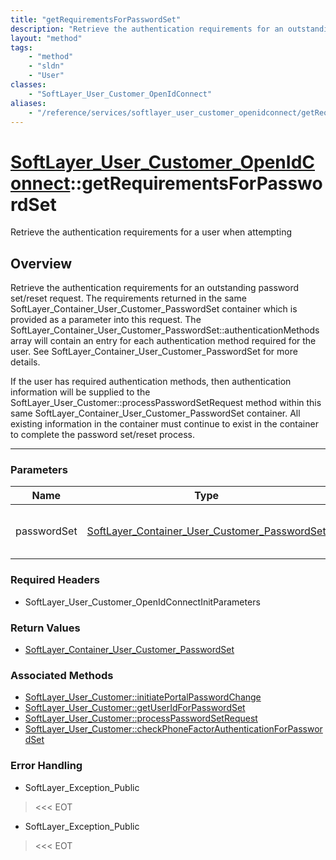 ```yaml
---
title: "getRequirementsForPasswordSet"
description: "Retrieve the authentication requirements for an outstanding password set/reset request.  The requirements returned in th... "
layout: "method"
tags:
    - "method"
    - "sldn"
    - "User"
classes:
    - "SoftLayer_User_Customer_OpenIdConnect"
aliases:
    - "/reference/services/softlayer_user_customer_openidconnect/getRequirementsForPasswordSet"
---
```

# [SoftLayer_User_Customer_OpenIdConnect](/reference/services/SoftLayer_User_Customer_OpenIdConnect)::getRequirementsForPasswordSet

Retrieve the authentication requirements for a user when attempting


## Overview 
Retrieve the authentication requirements for an outstanding password set/reset request.  The requirements returned in the same SoftLayer_Container_User_Customer_PasswordSet container which is provided as a parameter into this request.  The SoftLayer_Container_User_Customer_PasswordSet::authenticationMethods array will contain an entry for each authentication method required for the user.  See SoftLayer_Container_User_Customer_PasswordSet for more details. 

If the user has required authentication methods, then authentication information will be supplied to the SoftLayer_User_Customer::processPasswordSetRequest method within this same SoftLayer_Container_User_Customer_PasswordSet container.  All existing information in the container must continue to exist in the container to complete the password set/reset process. 

-----

### Parameters 
|Name | Type | Description |
| --- | --- | --- |
|passwordSet| <a href='/reference/datatypes/SoftLayer_Container_User_Customer_PasswordSet'>SoftLayer_Container_User_Customer_PasswordSet </a>| Container used to exchange information|


### Required Headers
* SoftLayer_User_Customer_OpenIdConnectInitParameters


### Return Values
* <a href='/reference/datatypes/SoftLayer_Container_User_Customer_PasswordSet'>SoftLayer_Container_User_Customer_PasswordSet </a>


### Associated Methods

*  [SoftLayer_User_Customer::initiatePortalPasswordChange](/reference/services/SoftLayer_User_Customer/initiatePortalPasswordChange )
*  [SoftLayer_User_Customer::getUserIdForPasswordSet](/reference/services/SoftLayer_User_Customer/getUserIdForPasswordSet )
*  [SoftLayer_User_Customer::processPasswordSetRequest](/reference/services/SoftLayer_User_Customer/processPasswordSetRequest )
*  [SoftLayer_User_Customer::checkPhoneFactorAuthenticationForPasswordSet](/reference/services/SoftLayer_User_Customer/checkPhoneFactorAuthenticationForPasswordSet )



### Error Handling

* SoftLayer_Exception_Public 

> <<< EOT 

* SoftLayer_Exception_Public 

> <<< EOT 



